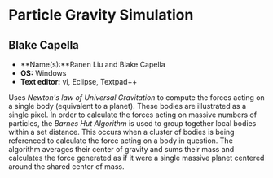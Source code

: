 # Particle Gravity Simulation
## Blake Capella

- **Name(s):**Ranen Liu and Blake Capella
- **OS:** Windows
- **Text editor:** vi, Eclipse, Textpad++

Uses *Newton's law of Universal Gravitation* to compute the forces acting on a single body (equivalent to a planet). These bodies are illustrated as a single pixel. In order to calculate the forces acting on massive numbers of particles, the *Barnes Hut Algorithm* is used to group together local bodies within a set distance. This occurs when a cluster of bodies is being referenced to calculate the force acting on a body in question. The algorithm averages their center of gravity and sums their mass and calculates the force generated as if it were a single massive planet centered around the shared center of mass.

